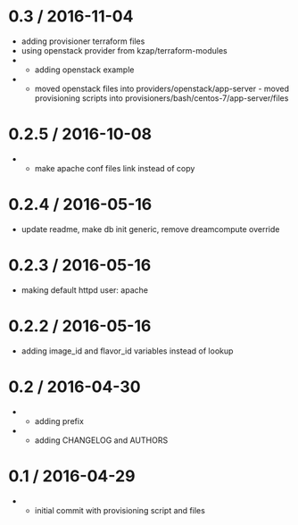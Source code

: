 
0.3 / 2016-11-04
================

  * adding provisioner terraform files
  * using openstack provider from kzap/terraform-modules
  * - adding openstack example
  * - moved openstack files into providers/openstack/app-server - moved provisioning scripts into provisioners/bash/centos-7/app-server/files

0.2.5 / 2016-10-08
==================

  * - make apache conf files link instead of copy

0.2.4 / 2016-05-16
==================

  * update readme, make db init generic, remove dreamcompute override

0.2.3 / 2016-05-16
==================

  * making default httpd user: apache

0.2.2 / 2016-05-16
==================

  * adding image_id and flavor_id variables instead of lookup

0.2 / 2016-04-30
================

  * - adding prefix
  * - adding CHANGELOG and AUTHORS

0.1 / 2016-04-29
================

  * - initial commit with provisioning script and files
